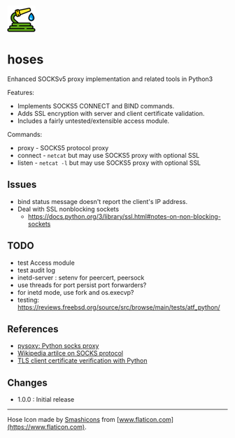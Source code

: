 <img src="_static/hose_64x64.png" alt="">

# hoses

Enhanced SOCKSv5 proxy implementation
and related tools in Python3

Features:

- Implements SOCKS5 CONNECT and BIND commands.
- Adds SSL encryption with server and client certificate
  validation.
- Includes a fairly untested/extensible access module.

Commands:

- proxy - SOCKS5 protocol proxy
- connect - `netcat` but may use SOCKS5 proxy with optional SSL
- listen - `netcat -l` but may use SOCKS5 proxy with optional SSL

## Issues

- bind status message doesn't report the client's IP address.
- Deal with SSL nonblocking sockets
  - https://docs.python.org/3/library/ssl.html#notes-on-non-blocking-sockets

## TODO

- test Access module
- test audit log
- inetd-server : setenv for peercert, peersock
- use threads for port persist port forwarders?
- for inetd mode, use fork and os.execvp?
- testing: https://reviews.freebsd.org/source/src/browse/main/tests/atf_python/

## References

- [pysoxy: Python socks proxy](https://github.com/MisterDaneel/pysoxy)
- [Wikipedia artilce on SOCKS protocol](https://en.wikipedia.org/wiki/SOCKS)
- [TLS client certificate verification with Python](https://www.electricmonk.nl/log/2018/06/02/ssl-tls-client-certificate-verification-with-python-v3-4-sslcontext/)

## Changes

- 1.0.0 : Initial release

***
Hose Icon made by [Smashicons](https://www.flaticon.com/authors/smashicons)
from [www.flaticon.com](https://www.flaticon.com).
